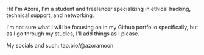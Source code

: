 Hi! I'm Azora, I'm a student and freelancer specializing in ethical hacking, technical support, and networking.

I'm not sure what I will be focusing on in my Github portfolio specifically, but as I go through my studies, I'll add things as I please.

My socials and such: tap.bio/@azoramoon
